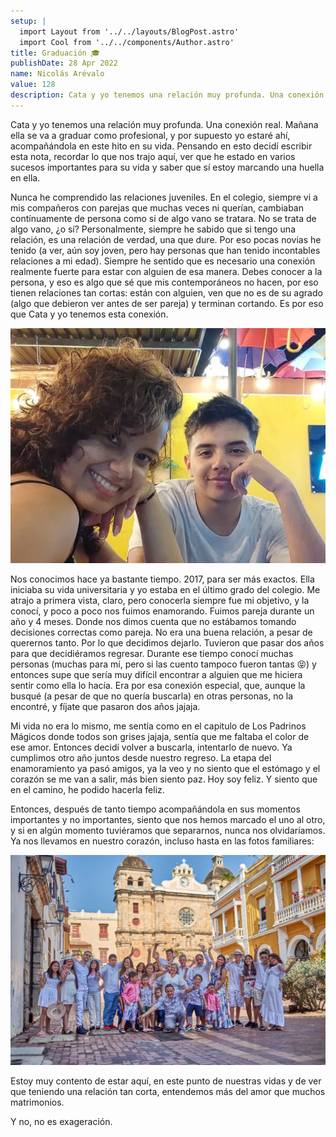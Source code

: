 ```yaml
---
setup: |
  import Layout from '../../layouts/BlogPost.astro'
  import Cool from '../../components/Author.astro'
title: Graduación 🎓
publishDate: 28 Apr 2022
name: Nicolás Arévalo
value: 128
description: Cata y yo tenemos una relación muy profunda. Una conexión real. Mañana ella se va a graduar como profesional, y por supuesto yo estaré ahí, acompañándola en este hito en su vida. Pensando en esto decidí...
---
```


Cata y yo tenemos una relación muy profunda. Una conexión real. Mañana ella se va a graduar como profesional, y por supuesto yo estaré ahí, acompañándola en este hito en su vida. Pensando en esto decidí escribir esta nota, recordar lo que nos trajo aquí, ver que he estado en varios sucesos importantes para su vida y saber que sí estoy marcando una huella en ella.


Nunca he comprendido las relaciones juveniles. En el colegio, siempre vi a mis compañeros con parejas que muchas veces ni querían, cambiaban contínuamente de persona como si de algo vano se tratara. No se trata de algo vano, ¿o sí? Personalmente, siempre he sabido que si tengo una relación, es una relación de verdad, una que dure. Por eso pocas novias he tenido (a ver, aún soy joven, pero hay personas que han tenido incontables relaciones a mi edad). Siempre he sentido que es necesario una conexión realmente fuerte para estar con alguien de esa manera. Debes conocer a la persona, y eso es algo que sé que mis contemporáneos no hacen, por eso tienen relaciones tan cortas: están con alguien, ven que no es de su agrado (algo que debieron ver antes de ser pareja) y terminan cortando. Es por eso que Cata y yo tenemos esta conexión.

<img src="./media/ktayyo.webp" alt="Catalina y Nicolás">

Nos conocimos hace ya bastante tiempo. 2017, para ser más exactos. Ella iniciaba su vida universitaria y yo estaba en el último grado del colegio.  Me atrajo a primera vista, claro, pero conocerla siempre fue mi objetivo, y la conocí, y poco a poco nos fuimos enamorando. Fuimos pareja durante un año y 4 meses. Donde nos dimos cuenta que no estábamos tomando decisiones correctas como pareja. No era una buena relación, a pesar de querernos tanto. Por lo que decidimos dejarlo. Tuvieron que pasar dos años para que decidiéramos regresar. Durante ese tiempo conocí muchas personas (muchas para mí, pero si las cuento tampoco fueron tantas 😝) y entonces supe que sería muy difícil encontrar a alguien que me hiciera sentir como ella lo hacía. Era por esa conexión especial, que, aunque la busqué (a pesar de que no quería buscarla) en otras personas, no la encontré, y fíjate que pasaron dos años jajaja.

Mi vida no era lo mismo, me sentía como en el capitulo de Los Padrinos Mágicos donde todos son grises jajaja, sentía que me faltaba el color de ese amor. Entonces decidí volver a buscarla, intentarlo de nuevo. Ya cumplimos otro año juntos desde nuestro regreso. La etapa del enamoramiento ya pasó amigos, ya la veo y no siento que el estómago y el corazón se me van a salir, más bien siento paz. Hoy soy feliz. Y siento que en el camino, he podido hacerla feliz.

Entonces, después de tanto tiempo acompañándola en sus momentos importantes y no importantes, siento que nos hemos marcado el uno al otro, y si en algún momento tuviéramos que separarnos, nunca nos olvidaríamos. Ya nos llevamos en nuestro corazón, incluso hasta en las fotos familiares:

<img src="./media/familia.webp" alt="Familia en Cartagena de Indias">

Estoy muy contento de estar aquí, en este punto de nuestras vidas y de ver que teniendo una relación tan corta, entendemos más del amor que muchos matrimonios.

Y no, no es exageración.
